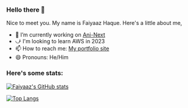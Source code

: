 ### Hello there 👋

Nice to meet you. My name is Faiyaaz Haque. Here's a little about me,


- 🔭 I’m currently working on [Ani-Next](https://github.com/FaiyaazHawk/Ani-Next)
- ⤻ͣ  I'm looking to learn AWS in 2023
- 📫 How to reach me: [My portfolio site](https://www.faiyaaz.ca/)
- 😄 Pronouns: He/Him

### Here's some stats:

[![Faiyaaz's GitHub stats](https://github-readme-stats.vercel.app/api?username=FaiyaazHawk&show_icons=true&theme=tokyonight)](https://github.com/anuraghazra/github-readme-stats)

[![Top Langs](https://github-readme-stats.vercel.app/api/top-langs/?username=FaiyaazHawk&show_icons=true&theme=tokyonight)](https://github.com/anuraghazra/github-readme-stats)
